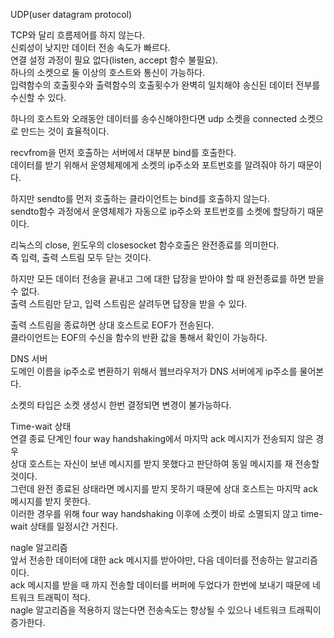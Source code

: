 UDP(user datagram protocol)

TCP와 달리 흐름제어를 하지 않는다.   
신뢰성이 낮지만 데이터 전송 속도가 빠르다.   
연결 설정 과정이 필요 없다(listen, accept 함수 불필요).   
하나의 소켓으로 둘 이상의 호스트와 통신이 가능하다.   
입력함수의 호출횟수와 출력함수의 호출횟수가 완벽히 일치해야 송신된 데이터 전부를 수신할 수 있다.

하나의 호스트와 오래동안 데이터를 송수신해야한다면 udp 소켓을 connected 소켓으로 만드는 것이 효율적이다.

recvfrom을 먼저 호출하는 서버에서 대부분 bind를 호출한다.   
데이터를 받기 위해서 운영체제에게 소켓의 ip주소와 포트번호를 알려줘야 하기 때문이다.

하지만 sendto를 먼저 호출하는 클라이언트는 bind를 호출하지 않는다.   
sendto함수 과정에서 운영체제가 자동으로 ip주소와 포트번호를 소켓에 할당하기 때문이다.

리눅스의 close, 윈도우의 closesocket 함수호출은 완전종료를 의미한다.   
즉 입력, 출력 스트림 모두 닫는 것이다.

하지만 모든 데이터 전송을 끝내고 그에 대한 답장을 받아야 할 때 완전종료를 하면 받을 수 없다.   
출력 스트림만 닫고, 입력 스트림은 살려두면 답장을 받을 수 있다.

출력 스트림을 종료하면 상대 호스트로 EOF가 전송된다.   
클라이언트는 EOF의 수신을 함수의 반환 값을 통해서 확인이 가능하다.

DNS 서버   
도메인 이름을 ip주소로 변환하기 위해서 웹브라우저가 DNS 서버에게 ip주소를 물어본다.

소켓의 타입은 소켓 생성시 한번 결정되면 변경이 불가능하다.

Time-wait 상태   
연결 종료 단계인 four way handshaking에서 마지막 ack 메시지가 전송되지 않은 경우   
상대 호스트는 자신이 보낸 메시지를 받지 못했다고 판단하여 동일 메시지를 재 전송할 것이다.   
그런데 완전 종료된 상태라면 메시지를 받지 못하기 때문에 상대 호스트는 마지막 ack 메시지를 받지 못한다.   
이러한 경우를 위해 four way handshaking 이후에 소켓이 바로 소멸되지 않고 time-wait 상태를 일정시간 거친다.

nagle 알고리즘    
앞서 전송한 데이터에 대한 ack 메시지를 받아야만, 다음 데이터를 전송하는 알고리즘이다.   
ack 메시지를 받을 때 까지 전송할 데이터를 버퍼에 두었다가 한번에 보내기 때문에 네트워크 트래픽이 적다.   
nagle 알고리즘을 적용하지 않는다면 전송속도는 향상될 수 있으나 네트워크 트래픽이 증가한다.